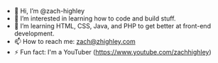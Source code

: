 - 👋 Hi, I’m @zach-highley
- 👀 I’m interested in learning how to code and build stuff.
- 🌱 I’m learning HTML, CSS, Java, and PHP to get better at front-end development.
- 📫 How to reach me: zach@zhighley.com
- ⚡ Fun fact: I'm a YouTuber (https://www.youtube.com/zachhighley)

<!---
zach-highley/zach-highley is a ✨ special ✨ repository because its `README.md` (this file) appears on your GitHub profile.
You can click the Preview link to take a look at your changes.
--->
